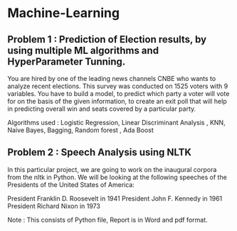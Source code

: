 # Machine-Learning

## Problem 1 : Prediction of Election results, by using multiple ML algorithms and HyperParameter Tunning.

You are hired by one of the leading news channels CNBE who wants to analyze recent elections. This survey was conducted on 1525 voters with 9 variables. You have to build a model, to predict which party a voter will vote for on the basis of the given information, to create an exit poll that will help in predicting overall win and seats covered by a particular party.

Algorithms used : Logistic Regression, Linear Discriminant Analysis , KNN, Naive Bayes, Bagging, Random forest , Ada Boost

## Problem 2 : Speech Analysis using NLTK

In this particular project, we are going to work on the inaugural corpora from the nltk in Python. We will be looking at the following speeches of the Presidents of the United States of America:

President Franklin D. Roosevelt in 1941
President John F. Kennedy in 1961
President Richard Nixon in 1973

Note : This consists of Python file, Report is in Word and pdf format.

